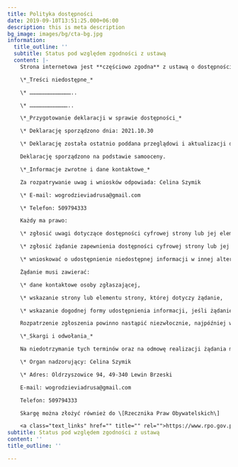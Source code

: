 ```yaml
---
title: Polityka dostępności
date: 2019-09-10T13:51:25.000+06:00
description: this is meta description
bg_image: images/bg/cta-bg.jpg
information:
  title_outline: ''
  subtitle: Status pod względem zgodności z ustawą
  content: |-
    Strona internetowa jest **częściowo zgodna** z ustawą o dostępności cyfrowej stron internetowych i aplikacji mobilnych podmiotów publicznych z powodu niezgodności lub wyłączeń wymienionych poniżej.

    \*_Treści niedostępne_*

    \* …………………………………..

    \* ………………………………..

    \*_Przygotowanie deklaracji w sprawie dostępności_*

    \* Deklarację sporządzono dnia: 2021.10.30

    \* Deklarację została ostatnio poddana przeglądowi i aktualizacji dnia: 2021.10.30

    Deklarację sporządzono na podstawie samooceny.

    \*_Informacje zwrotne i dane kontaktowe_*

    Za rozpatrywanie uwag i wniosków odpowiada: Celina Szymik

    \* E-mail: wogrodzieviadrusa@gmail.com

    \* Telefon: 509794333

    Każdy ma prawo:

    \* zgłosić uwagi dotyczące dostępności cyfrowej strony lub jej elementu,

    \* zgłosić żądanie zapewnienia dostępności cyfrowej strony lub jej elementu,

    \* wnioskować o udostępnienie niedostępnej informacji w innej alternatywnej formie.

    Żądanie musi zawierać:

    \* dane kontaktowe osoby zgłaszającej,

    \* wskazanie strony lub elementu strony, której dotyczy żądanie,

    \* wskazanie dogodnej formy udostępnienia informacji, jeśli żądanie dotyczy udostępnienia w formie alternatywnej informacji niedostępnej.

    Rozpatrzenie zgłoszenia powinno nastąpić niezwłocznie, najpóźniej w ciągu 7 dni. Jeśli w tym terminie zapewnienie dostępności albo zapewnienie dostępu w alternatywnej formie nie jest możliwe, powinno nastąpić najdalej w ciągu 2 miesięcy od daty zgłoszenia.

    \*_Skargi i odwołania_*

    Na niedotrzymanie tych terminów oraz na odmowę realizacji żądania można złożyć skargę do organu nadzorującego pocztą lub drogą elektroniczną na adres:

    \* Organ nadzorujący: Celina Szymik

    \* Adres: Oldrzyszowice 94, 49-340 Lewin Brzeski

    E-mail: wogrodzieviadrusa@gmail.com

    Telefon: 509794333

    Skargę można złożyć również do \[Rzecznika Praw Obywatelskich\]

    <a class="text_links" href="" title="" rel="">https://www.rpo.gov.pl/content/jak-zglosic-sie-do-rzecznika-praw-obywatelskich</a>
subtitle: Status pod względem zgodności z ustawą
content: ''
title_outline: ''

---
```

